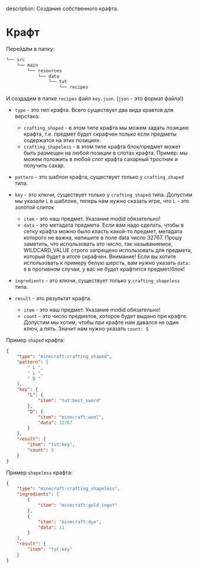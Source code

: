 description: Создание собственного крафта.

# Крафт

Перейдём в папку:
```md
└── src    
    └── main
        └── resources
            └── data
                └── tut
                    └── recipes
```

И создадим в папке `recipes` файл `key.json`. (`json` - это формат файла!)

* `type` - это тип крафта. Всего существует два вида кравтов для верстака:
  - `crafting_shaped` - в этом типе крафта мы можем задать позицию крафта, т.е. предмет будет скрафчен только если предметы содержатся на этих позициях.
  - `crafting_shapeless` - в этом типе крафта блок/предмет может быть размещен на любой позиции в слотах крафта. Пример: мы можем положить в любой слот крафта сахарный тростник и получить сахар.
* `pattern` - это шаблон крафта, существует только у `crafting_shaped` типа.
* `key` - это ключи, существует только у `crafting_shaped` типа. Допустим мы указали `L` в шаблоне, теперь нам нужно сказать игре, что `L` - это золотой слиток
  - `item` - это наш предмет. Указание modid обязательно!
  - `data` - это метадата предмета. Если вам надо сделать, чтобы в сетку крафта можно было класть какой-то предмет, метадата которого не важна, напишите в поле data число 32767. Прошу заметить, что использовать это число, так называниемое, WILDCARD_VALUE строго запрещено использовать для предмета, который будет в итоге скрафчен. 
Внимание! Если вы хотите использовать к примеру белую шерсть, вам нужно указать `data: 0` в противном случаи, у вас не будет крафтится предмет/блок! 

* `ingredients` - это ключи, существует только у `crafting_shapeless` типа.
* `result` - это результат крафта.
  - `item` - это наш предмет. Указание modid обязательно!
  - `count` - это число предметов, которое будет выдано при крафте. Допустим мы хотим, чтобы при крафте нам давался не один ключ, а пять. Значит нам нужно указать `count: 5`

Пример `shaped` крафта:
```json
{
    "type": "minecraft:crafting_shaped",
    "pattern": [
        " L ",
        " L ",
        " D "
    ],
    "key": {
        "L": {
            "item": "tut:best_sword"
        },
        "D": {
            "item": "minecraft:wool",
            "data": 32767
        }
    },
    "result": {
        "item": "tut:key",
        "count": 5
    }
}
```

Пример `shapeless` крафта:
```json
{
    "type": "minecraft:crafting_shapeless",
    "ingredients": [
        {
            "item": "minecraft:gold_ingot"
        },
        {
            "item": "minecraft:dye",
            "data": 11
        }
    ],
    "result": {
        "item": "tut:key"
    }
}
```
